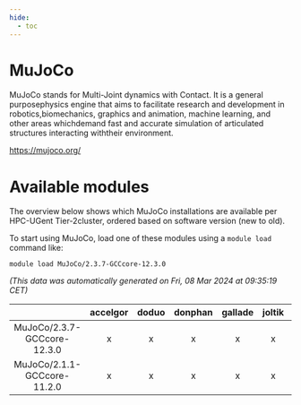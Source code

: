 ```yaml
---
hide:
  - toc
---
```


MuJoCo
======


MuJoCo stands for Multi-Joint dynamics with Contact. It is a general purposephysics engine that aims to facilitate research and development in robotics,biomechanics, graphics and animation, machine learning, and other areas whichdemand fast and accurate simulation of articulated structures interacting withtheir environment.

https://mujoco.org/
# Available modules


The overview below shows which MuJoCo installations are available per HPC-UGent Tier-2cluster, ordered based on software version (new to old).

To start using MuJoCo, load one of these modules using a `module load` command like:

```shell
module load MuJoCo/2.3.7-GCCcore-12.3.0
```

*(This data was automatically generated on Fri, 08 Mar 2024 at 09:35:19 CET)*  

| |accelgor|doduo|donphan|gallade|joltik|skitty|
| :---: | :---: | :---: | :---: | :---: | :---: | :---: |
|MuJoCo/2.3.7-GCCcore-12.3.0|x|x|x|x|x|x|
|MuJoCo/2.1.1-GCCcore-11.2.0|x|x|x|x|x|x|
